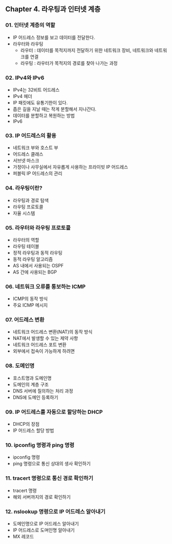 ## Chapter 4. 라우팅과 인터넷 계층
### 01. 인터넷 계층의 역할  
- IP 어드레스 정보를 보고 데이터를 전달한다.  
- 라우터와 라우팅  
  - 라우터 : 데이터를 목적지까지 전달하기 위한 네트워크 장비, 네트워크와 네트워크를 연결   
  - 라우팅 : 라우터가 목적지의 경로를 찾아 나가는 과정
### 02. IPv4와 IPv6
- IPv4는 32비트 어드레스
- IPv4 헤더
- IP 패킷에도 유통기한이 있다.
- 좁은 길을 지날 때는 작게 분할해서 지나간다.
- 데이터를 분할하고 복원하는 방법
- IPv6
### 03. IP 어드레스의 활용
- 네트워크 부와 호스트 부
- 어드레스 클래스
- 서브넷 마스크
- 가정이나 사무실에서 자유롭게 사용하는 프라이빗 IP 어드레스
- 퍼블릭 IP 어드레스의 관리
### 04. 라우팅이란?
- 라우팅과 경로 탐색
- 라우팅 프로토콜
- 자율 시스템
### 05. 라우터와 라우팅 프로토콜
- 라우터의 역할
- 라우팅 테이블
- 정적 라우팅과 동적 라우팅
- 동적 라우팅 알고리즘
- AS 내에서 사용되는 OSPF
- AS 간에 사용되는 BGP
### 06. 네트워크 오류를 통보하는 ICMP
- ICMP의 동작 방식
- 주요 ICMP 메시지
### 07. 어드레스 변환
- 네트워크 어드레스 변환(NAT)의 동작 방식
- NAT에서 발생할 수 있는 제약 사항
- 네트워크 어드레스 포트 변환
- 외부에서 접속이 가능하게 하려면
### 08. 도메인명
- 호스트명과 도메인명
- 도메인의 계층 구조
- DNS 서버에 질의하는 처리 과정
- DNS에 도메인 등록하기
### 09. IP 어드레스를 자동으로 할당하는 DHCP
- DHCP의 장점
- IP 어드레스 할당 방법
### 10. ipconfig 명령과 ping 명령
- ipconfig 명령
- ping 명령으로 통신 상대의 생사 확인하기
### 11. tracert 명령으로 통신 경로 확인하기
- tracert 명령
- 해외 서버까지의 경로 확인하기
### 12. nslookup 명령으로 IP 어드레스 알아내기
- 도메인명으로 IP 어드레스 알아내기
- IP 어드레스로 도며인명 알아내기
- MX 레코드 

